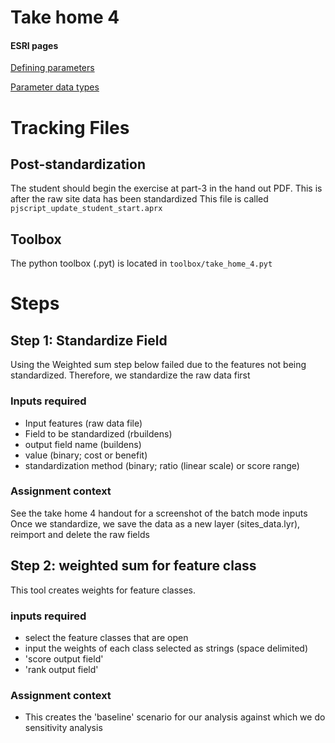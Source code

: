 # Take home 4

#### ESRI pages

[Defining parameters](https://pro.arcgis.com/en/pro-app/latest/arcpy/geoprocessing_and_python/defining-parameters-in-a-python-toolbox.htm)

[Parameter data types](https://pro.arcgis.com/en/pro-app/latest/arcpy/geoprocessing_and_python/defining-parameter-data-types-in-a-python-toolbox.htm)


# Tracking Files
## Post-standardization
The student should begin the exercise at part-3 in the hand out PDF. This is after the raw site data has been standardized
This file is called `pjscript_update_student_start.aprx`

## Toolbox
The python toolbox (.pyt) is located in `toolbox/take_home_4.pyt`

# Steps
## Step 1: Standardize Field
Using the Weighted sum step below failed due to the features not being standardized. Therefore, we standardize the raw data first

### Inputs required
- Input features (raw data file)
- Field to be standardized (rbuildens)
- output field name (buildens)
- value (binary; cost or benefit)
- standardization method (binary; ratio (linear scale) or score range)

### Assignment context
See the take home 4 handout for a screenshot of the batch mode inputs
Once we standardize, we save the data as a new layer (sites_data.lyr), reimport and delete the raw fields

## Step 2: weighted sum for feature class
This tool creates weights for feature classes.  

### inputs required
- select the feature classes that are open 
- input the weights of each class selected as strings (space delimited)
- 'score output field'
- 'rank output field'

### Assignment context
- This creates the 'baseline' scenario for our analysis against which we do sensitivity analysis
